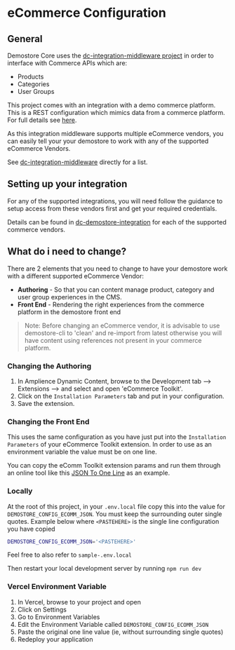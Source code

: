 # eCommerce Configuration

## General
Demostore Core uses the [dc-integration-middleware project](https://github.com/amplience/dc-integration-middleware) in order to interface with Commerce APIs which are:

* Products
* Categories
* User Groups

This project comes with an integration with a demo commerce platform. This is a REST configuration which mimics data from a commerce platform. For full details see [here](https://github.com/amplience/dc-integration-middleware/blob/main/docs/vendor/commerce/rest.md).

As this integration middleware supports multiple eCommerce vendors, you can easily tell your your demostore to work with any of the supported eCommerce Vendors.

See [dc-integration-middleware](https://github.com/amplience/dc-integration-middleware) directly for a list.

## Setting up your integration

For any of the supported integrations, you will need follow the guidance to setup access from these vendors first and get your required credentials.

Details can be found in [dc-demostore-integration](https://github.com/amplience/dc-integration-middleware) for each of the supported commerce vendors.

## What do i need to change?

There are 2 elements that you need to change to have your demostore work with a different supported eCommerce Vendor:

* **Authoring** - So that you can content manage product, category and user group experiences in the CMS.
* **Front End** - Rendering the right experiences from the commerce platform in the demostore front end

> Note: Before changing an eCommerce vendor, it is advisable to use demostore-cli to 'clean' and re-import from latest otherwise you will have content using references not present in your commerce platform.

### Changing the Authoring

1) In Amplience Dynamic Content, browse to the Development tab --> Extensions --> and select and open 'eCommerce Toolkit'.
2) Click on the `Installation Parameters` tab and put in your configuration.
3) Save the extension.


### Changing the Front End

This uses the same configuration as you have just put into the `Installation Parameters` of your eCommerce Toolkit extension. In order to use as an environment variable the value must be on one line.

You can copy the eComm Toolkit extension params and run them through an online tool like this [JSON To One Line](https://www.text-utils.com/json-formatter/) as an example.

### Locally

At the root of this project, in your `.env.local` file copy this into the value for `DEMOSTORE_CONFIG_ECOMM_JSON`.
You must keep the surrounding outer single quotes.
Example below where `<PASTEHERE>` is the single line configuration you have copied

```sh
DEMOSTORE_CONFIG_ECOMM_JSON='<PASTEHERE>'
```

Feel free to also refer to `sample-.env.local`

Then restart your local development server by running `npm run dev`

### Vercel Environment Variable

1) In Vercel, browse to your project and open
2) Click on Settings
3) Go to Environment Variables
4) Edit the Environment Variable called `DEMOSTORE_CONFIG_ECOMM_JSON`
5) Paste the original one line value (ie, without surrounding single quotes)
6) Redeploy your application